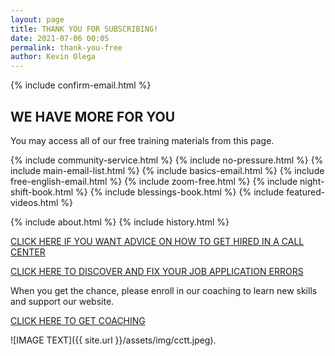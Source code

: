 ```yaml
--- 
layout: page
title: THANK YOU FOR SUBSCRIBING!
date: 2021-07-06 00:05
permalink: thank-you-free  
author: Kevin Olega 
--- 
```

{% include confirm-email.html %}
<h2>WE HAVE MORE FOR YOU</h2>
<p>You may access all of our free training materials from this page.</p>
{% include community-service.html %}
{% include no-pressure.html %}
{% include main-email-list.html %}
{% include basics-email.html %}
{% include free-english-email.html %}
{% include zoom-free.html %}
{% include night-shift-book.html %}
{% include blessings-book.html %}
{% include featured-videos.html %}

{% include about.html %}
{% include history.html %}

[CLICK HERE IF YOU WANT ADVICE ON HOW TO GET HIRED IN A CALL CENTER](https://callcentertrainingtips.com/4hired)

[CLICK HERE TO DISCOVER AND FIX YOUR JOB APPLICATION ERRORS](https://callcentertrainingtips.com/fix)

When you get the chance, please enroll in our coaching to learn new skills and support our website.

<a href="https://callcentertrainingtips.com/6WEL250/" class="button focus">CLICK HERE TO GET COACHING</a>

![IMAGE TEXT]({{ site.url }}/assets/img/cctt.jpeg).